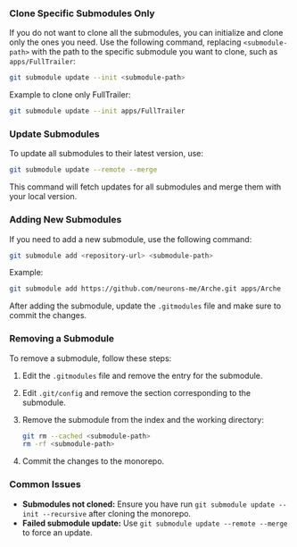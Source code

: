 
### **Clone Specific Submodules Only**

If you do not want to clone all the submodules, you can initialize and clone only the ones you need. Use the following command, replacing `<submodule-path>` with the path to the specific submodule you want to clone, such as `apps/FullTrailer`:

```bash
git submodule update --init <submodule-path>
```

Example to clone only FullTrailer:

```bash
git submodule update --init apps/FullTrailer
```

### **Update Submodules**

To update all submodules to their latest version, use:

```bash
git submodule update --remote --merge
```

This command will fetch updates for all submodules and merge them with your local version.

### **Adding New Submodules**

If you need to add a new submodule, use the following command:

```bash
git submodule add <repository-url> <submodule-path>
```

Example:

```bash
git submodule add https://github.com/neurons-me/Arche.git apps/Arche
```

After adding the submodule, update the `.gitmodules` file and make sure to commit the changes.

### **Removing a Submodule**

To remove a submodule, follow these steps:

1. Edit the `.gitmodules` file and remove the entry for the submodule.

2. Edit `.git/config` and remove the section corresponding to the submodule.

3. Remove the submodule from the index and the working directory:

   ```bash
   git rm --cached <submodule-path>
   rm -rf <submodule-path>
   ```

4. Commit the changes to the monorepo.

### **Common Issues**

- **Submodules not cloned:** Ensure you have run `git submodule update --init --recursive` after cloning the monorepo.
- **Failed submodule update:** Use `git submodule update --remote --merge` to force an update.